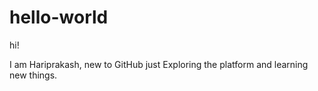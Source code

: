 # hello-world

hi!

I am Hariprakash, new to GitHub just Exploring the platform and learning new things.
